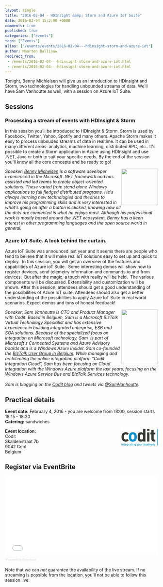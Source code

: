 ```yaml
---
layout: single
title: "2016-02-04 - HDInsight &amp; Storm and Azure IoT Suite"
date: 2016-02-04 15:2:00 +0000
comments: true
published: true
categories: ["events"]
tags: ["Events"]
alias: ["/events/events/2016-02-04---hdinsight-storm-and-azure-iot"]
author: Maarten Balliauw
redirect_from:
 - /events/2016-02-04---hdinsight-storm-and-azure-iot.html
 - /events/2016-02-04---hdinsight-storm-and-azure-iot.html
---
```


<p>Tonight, Benny Michielsen will give us an introduction to HDInsight and Storm, two technologies for handling unbounded streams of data. We'll have Sam Vanhoutte as well, with a session on Azure IoT Suite.</p>
<h2>Sessions</h2>
<h3>Processing a stream of events with HDInsight &amp; Storm</h3>
<p>In this session you'll be introduced to HDInsight &amp; Storm. Storm is used by Facebook, Twitter, Yahoo, Spotify and many others. Apache Storm makes it easy to process unbouded streams of data in realtime. It can be used in many different areas: analytics, machine learning, distributed RPC, etc.. It's possible to create a Storm application in Azure using HDInsight and use .NET, Java or both to suit your specific needs. By the end of the session you'll know all the core concepts and be ready to go!</p>
<p><em><img src="https://azug.be/assets/media/speakers/benny-michielsen.jpg" alt="" align="right" width="120" height="120"></em></p>
<p><em>Speaker: <a href="https://blog.bennymichielsen.be/" target="_blank">Benny Michelsen</a> is a software developer experienced in the Microsoft .NET framework and has assisted and led teams to create object-oriented solutions. These varied from stand alone Windows applications to full fledged distributed programs. He's always learning new technologies and theories to improve his programming skills and is very interested in what's going on after a button is clicked, knowing how all the dots are connected is what he enjoys most. Although his professional work is mostly based around the .NET ecosystem, Benny has a keen interest in other programming languages and the open source world in general.</em></p>
<h3>Azure IoT Suite. A look behind the curtain.</h3>
<p>Azure IoT Suite was announced last year and it seems there are people who tend to believe that it will make real IoT solutions easy to set up and quick to deploy. &nbsp;In this session, you will get an overview of the features and capabilities of Azure ioT Suite. &nbsp;Some interesting demos will show how to register devices, send telemetry information and commands to and from devices. &nbsp;But after the magic, a touch with reality will be held. &nbsp;The various components will be discussed. Extensibility and customization will be shown. After this session, attendees should get a good understanding of the possibilities of Azure IoT suite. Attendees should also get a better understanding of the possibilities to apply Azure IoT Suite in real world scenarios. Expect demos and tons of honest feedback!</p>
<p><em><img width="120" height="180" align="right" alt="" src="https://azug.be/assets/media/speakers/sam-vanhoutte.jpg">Speaker:&nbsp;Sam Vanhoutte is CTO and Product Manager with Codit. Based in Belgium, Sam is a Microsoft BizTalk Virtual Technology Specialist and has extensive experience in building integrated enterprise, ESB and SOA solutions. Because of the specialized focus on integration on Microsoft technology, Sam&nbsp; is part of Microsoft's Connected Systems and Azure Advisory boards and is a Windows Azure Insider. Sam co-founded the&nbsp;<a href="https://BizTalk User Group in Belgium">BizTalk User Group in Belgium</a>. While managing and architecting the online integration platform "Codit Integration Cloud", Sam has been focusing on Cloud integration with the Windows Azure platform the last years, focusing on the Windows Azure Service Bus and BizTalk Services technology.&nbsp;<br>&nbsp;<br>Sam is blogging on the&nbsp;<a href="https://lCodit blog">Codit blog</a>&nbsp;and tweets via&nbsp;<a href="mailto:h/@SamVanhoutte">@SamVanhoutte</a>.</em></p>
<h2>Practical details</h2>
<p><strong>Event date:</strong>&nbsp;February 4, 2016 - you are welcome from 18:00, session starts 18:15 - 18:30<br><strong>Catering:</strong>&nbsp;sandwiches</p>
<p><img width="120" height="60" align="right" alt="" src="/assets/media/sponsors/logo-codit.jpg"><strong>Event location:<br></strong>Codit<br>Skaldenstraat 7b&nbsp;<br>9042 Gent&nbsp;<br>Belgium</p>
<h2>Register via EventBrite</h2>
<div style="width: 100%; text-align: left;"><iframe src="//eventbrite.com/tickets-external?eid=20697643208&amp;ref=etckt" frameborder="0" height="260" width="100%" vspace="0" hspace="0" marginheight="5" marginwidth="5" scrolling="auto" allowtransparency="true"></iframe>
<div style="font-family: Helvetica, Arial; font-size: 10px; padding: 5px 0 5px; margin: 2px; width: 100%; text-align: left;"><a class="powered-by-eb" style="color: #dddddd; text-decoration: none;" target="_blank" href="https://www.eventbrite.com/r/etckt">Powered by Eventbrite</a></div>
</div>
<p>Note that&nbsp;we can&nbsp;<em>not</em>&nbsp;guarantee the availability of the live stream. If no streaming is possible from the location, you'll not be able to follow this session live.</p>







